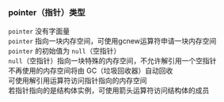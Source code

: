 ### pointer（指针）类型

`pointer` 没有字面量  
`pointer` 指向一块内存空间，可使用gcnew运算符申请一块内存空间  
`pointer` 的初始值为 `null`（空指针）  
`null`（空指针）指向一块特殊的内存空间，不允许解引用一个空指针  
不再使用的内存空间将由 GC（垃圾回收器）自动回收  
可使用解引用运算符访问指针指向的内存空间  
若指针指向的是结构体实例，可使用箭头运算符访问结构体的成员  